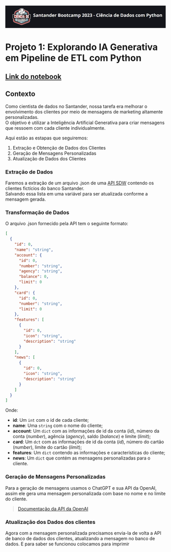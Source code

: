 ![logo](https://github.com/jeanmatheuss/SB-2023-python/blob/main/imgs/logo.jpg?raw=true)

# **Projeto 1**: Explorando IA Generativa em Pipeline de ETL com Python

[Link do notebook](https://github.com/jeanmatheuss/SB-2023-python/blob/main/bootcamp-santander23.ipynb)
---

## Contexto
Como cientista de dados no Santander, nossa tarefa era melhorar o envolvimento dos clientes por meio de mensagens de marketing altamente personalizadas.    
O objetivo é utilizar  a Inteligência Artificial Generativa para criar mensagens que ressoem com cada cliente individualmente.

Aqui estão as estapas que seguiremos:
1. Extração e Obtenção de Dados dos Clientes
2. Geração de Mensagens Personalizadas
3. Atualização de Dados dos Clientes

### Extração de Dados
Faremos a extração de um arquivo .json de uma [API SDW](https://sdw-2023-prd.up.railway.app/swagger-ui/index.html#/) contendo os clientes fictícios do banco Santander.  
Salvando essa lista em uma variável para ser atualizada conforme a mensagem gerada.

### Transformação de Dados
O arquivo .json fornecido pela API tem o seguinte formato:

```json
[
  {
    "id": 0,
    "name": "string",
    "account": {
      "id": 0,
      "number": "string",
      "agency": "string",
      "balance": 0,
      "limit": 0
    },
    "card": {
      "id": 0,
      "number": "string",
      "limit": 0
    },
    "features": [
      {
        "id": 0,
        "icon": "string",
        "description": "string"
      }
    ],
    "news": [
      {
        "id": 0,
        "icon": "string",
        "description": "string"
      }
    ]
  }
]

```
Onde:
- **id**: Um `int` com o id de cada cliente;
- **name**: Uma `string` com o nome do cliente;
- **account**: Um `dict` com as informações de id da conta (*id*), número da conta (*number*), agência (*agency*), saldo (*balance*) e limite (*limit*);
- **card**: Um `dct` com as informações de id da conta (*id*), número do cartão (*number*), limite do cartão (*limit*);
- **features**: Um `dict` contendo as informações e características do cliente;
- **news**: Um `dict` que contém as mensagens personalizadas para o cliente.


### Geração de Mensagens Personalizadas

Para a geração de mensagens usamos o ChatGPT e sua API da OpenAI, assim ele gera uma mensagem personalizada com base no nome e no limite do cliente.

>[Documentação da API da OpenAI](https://platform.openai.com/docs/api-reference/chat)

### Atualização dos Dados dos clientes

Agora com a mensagem personalizada precisamos envia-la de volta a API de banco de dados dos clientes, atualizando a mensagem no banco de dados. E para saber se funcionou colocamos para imprimir 



